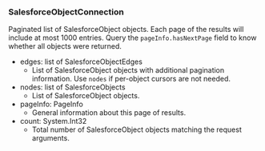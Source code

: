 ### SalesforceObjectConnection
Paginated list of SalesforceObject objects. Each page of the results will include at most 1000 entries. Query the `pageInfo.hasNextPage` field to know whether all objects were returned.

- edges: list of SalesforceObjectEdges
  - List of SalesforceObject objects with additional pagination information. Use `nodes` if per-object cursors are not needed.
- nodes: list of SalesforceObjects
  - List of SalesforceObject objects.
- pageInfo: PageInfo
  - General information about this page of results.
- count: System.Int32
  - Total number of SalesforceObject objects matching the request arguments.
